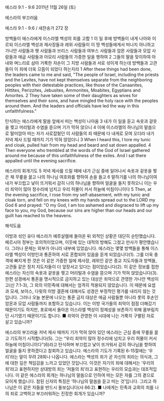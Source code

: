 에스라 9:1 - 9:6 
2011년 11월 26일 (토)

에스라의 부끄러움



에스라 9:1 - 9:6 / 새찬송가 272 장


방백들이 에스라에게 이스라엘 백성의 죄를 고함
1 이 일 후에 방백들이 내게 나아와 이르되 이스라엘 백성과 제사장들과 레위 사람들이 이 땅 백성들에게서 떠나지 아니하고 가나안 사람들과 헷 사람들과 브리스 사람들과 여부스 사람들과 암몬 사람들과 모압 사람들과 애굽 사람들과 아모리 사람들의 가증한 일을 행하여 2 그들의 딸을 맞이하여 아내와 며느리로 삼아 거룩한 자손이 그 지방 사람들과 서로 섞이게 하는데 방백들과 고관들이 이 죄에 더욱 으뜸이 되었다 하는지라
1 After these things had been done, the leaders came to me and said, "The people of Israel, including the priests and the Levites, have not kept themselves separate from the neighboring peoples with their detestable practices, like those of the Canaanites, Hittites, Perizzites, Jebusites, Ammonites, Moabites, Egyptians and Amorites. 2 They have taken some of their daughters as wives for themselves and their sons, and have mingled the holy race with the peoples around them. And the leaders and officials have led the way in this unfaithfulness."

탄식하는 에스라에게 말씀 앞에서 떠는 백성이 나아옴
3 내가 이 일을 듣고 속옷과 겉옷을 찢고 머리털과 수염을 뜯으며 기가 막혀 앉으니 4 이에 이스라엘의 하나님의 말씀으로 말미암아 떠는 자가 사로잡혔던 이 사람들의 죄 때문에 다 내게로 모여 오더라 내가 저녁 제사 드릴 때까지 기가 막혀 앉았더니
3 When I heard this, I tore my tunic and cloak, pulled hair from my head and beard and sat down appalled. 4 Then everyone who trembled at the words of the God of Israel gathered around me because of this unfaithfulness of the exiles. And I sat there appalled until the evening sacrifice.

에스라의 회개기도
5 저녁 제사를 드릴 때에 내가 근심 중에 일어나서 속옷과 겉옷을 찢은 채 무릎을 꿇고 나의 하나님 여호와를 향하여 손을 들고 6 말하기를 나의 하나님이여 내가 부끄럽고 낯이 뜨거워서 감히 나의 하나님을 향하여 얼굴을 들지 못하오니 이는 우리 죄악이 많아 정수리에 넘치고 우리 허물이 커서 하늘에 미침이니이다
5 Then, at the evening sacrifice, I rose from my self-abasement, with my tunic and cloak torn, and fell on my knees with my hands spread out to the LORD my God 6 and prayed: "O my God, I am too ashamed and disgraced to lift up my face to you, my God, because our sins are higher than our heads and our guilt has reached to the heavens.

해석도움





이방과 섞인 유다  에스라가 예루살렘에 돌아온 뒤 외적인 상황은 대단히 순탄했습니다. 페르시아 정부는 호의적이었으며, 이웃에 있는 대적의 방해도 그쳤고 만사가 평안했습니다. 그러나 문제는 외부가 아니라 내부에 있었습니다. 에스라는 몇몇 방백들을 통해 이스라엘 백성이 이방인과 통혼하여 서로 혼합되어 있음을 듣게 되었습니다(1). 그를 더욱 충격에 빠지게 한 것은 이 같은 가증한 일에 제사장, 레위인 같은 종교 지도자들과 방백들, 고관들 같은 정치 지도자들이 더 앞장서고 있다는 점이었습니다(2). 이 같은 정보를 접한 에스라는 자신의 속옷과 겉옷을 찢고 머리털과 수염을 뜯으며 기가 막혀 앉았습니다(3). 한편 성경에서 통혼을 명시적으로 금지하고 있는 대상은 죄악으로 관영한 가나안 백성이고(신 7:1-3), 그 외의 이민족에 대해서는 엄격히 적용되지 않았습니다. 이 때문에 요셉과 모세, 보아스, 다윗의 이방 결혼에 대해서도 성경은 부정적인 평가를 내리지 않는 것입니다. 그러나 오늘 본문에 나오는 통혼 금지 대상은 애굽 사람들뿐 아니라 롯의 후손인 암몬과 모압 사람들까지 포함하고 있습니다. 이는 이방 국가들의 죄악이 점점 더해갔기 때문이기도 하지만, 포로에서 돌아온 이스라엘 백성이 정체성을 보존하기 위해 몸부림치던 시기였기 때문이기도 합니다.
■ 죄악이 관영한 이 시대에 나는 거룩히 구별된 자로 살고 있습니까?

에스라의 부끄러움  저녁 제사 때까지 기가 막혀 앉아 있던 에스라는 근심 중에 무릎을 꿇고 기도하기 시작합니다(5). 그는 “우리 죄악이 많아 정수리에 넘치고 우리 허물이 커서 하늘에 미침이니이다”(6)라고 탄식하며 부끄럽고 낯이 뜨거워서 감히 하나님을 향하여 얼굴을 들지 못하겠다고 참회하고 있습니다. 에스라의 기도가 기록된 6-15절에는 ‘우리’라는 말이 무려 28회나 나옵니다. 에스라는 백성의 죄가 곧 자신의 죄라는 의식과, 그에 대한 깊은 책임감을 느끼고 있었던 것입니다. 이것은 자기의 죄에 대해서는 ‘우리의 죄’라고 표현하지만 상대방의 죄는 ‘저들의 죄’라고 표현하는 우리의 모습과는 대조적입니다. 이 같은 에스라의 회개는 하나님의 말씀으로 인하여 떠는 모든 자를 그의 곁으로 모이게 했습니다. 참된 신자의 특징은 ‘하나님의 말씀을 듣고 떠는 것’입니다. 그리고 하나님은 이 같은 자들을 반드시 돌보십니다(사 66:2).
■ 나에게는 민족과 교회의 죄를 나의 죄로 고백하고 부끄러워하는 진정한 회개가 있습니까?